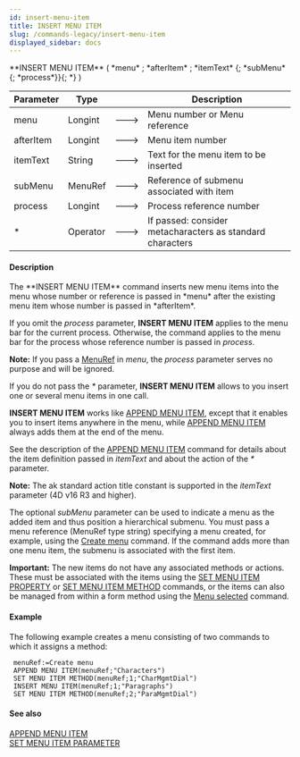 ```yaml
---
id: insert-menu-item
title: INSERT MENU ITEM
slug: /commands-legacy/insert-menu-item
displayed_sidebar: docs
---
```


<!--REF #_command_.INSERT MENU ITEM.Syntax-->**INSERT MENU ITEM** ( *menu* ; *afterItem* ; *itemText* {; *subMenu* {; *process*}}{; *} )<!-- END REF-->
<!--REF #_command_.INSERT MENU ITEM.Params-->
| Parameter | Type |  | Description |
| --- | --- | --- | --- |
| menu | Longint | &#x1F852; | Menu number or Menu reference |
| afterItem | Longint | &#x1F852; | Menu item number |
| itemText | String | &#x1F852; | Text for the menu item to be inserted |
| subMenu | MenuRef | &#x1F852; | Reference of submenu associated with item |
| process | Longint | &#x1F852; | Process reference number |
| * | Operator | &#x1F852; | If passed: consider metacharacters as standard characters |

<!-- END REF-->

#### Description 

<!--REF #_command_.INSERT MENU ITEM.Summary-->The **INSERT MENU ITEM** command inserts new menu items into the menu whose number or reference is passed in *menu* after the existing menu item whose number is passed in *afterItem*.<!-- END REF-->

If you omit the *process* parameter, **INSERT MENU ITEM** applies to the menu bar for the current process. Otherwise, the command applies to the menu bar for the process whose reference number is passed in *process*. 

**Note:** If you pass a [MenuRef](# "Unique ID (16-character alphanumeric) of a menu") in *menu*, the *process* parameter serves no purpose and will be ignored.

If you do not pass the *\** parameter, **INSERT MENU ITEM** allows to you insert one or several menu items in one call.

**INSERT MENU ITEM** works like [APPEND MENU ITEM](append-menu-item.md), except that it enables you to insert items anywhere in the menu, while [APPEND MENU ITEM](append-menu-item.md) always adds them at the end of the menu.

See the description of the [APPEND MENU ITEM](append-menu-item.md) command for details about the item definition passed in *itemText* and about the action of the *\** parameter.

**Note:** The ak standard action title constant is supported in the *itemText* parameter (4D v16 R3 and higher).

The optional *subMenu* parameter can be used to indicate a menu as the added item and thus position a hierarchical submenu. You must pass a menu reference (MenuRef type string) specifying a menu created, for example, using the [Create menu](create-menu.md) command. If the command adds more than one menu item, the submenu is associated with the first item.

**Important:** The new items do not have any associated methods or actions. These must be associated with the items using the [SET MENU ITEM PROPERTY](set-menu-item-property.md) or [SET MENU ITEM METHOD](set-menu-item-method.md) commands, or the items can also be managed from within a form method using the [Menu selected](menu-selected.md) command.

#### Example 

The following example creates a menu consisting of two commands to which it assigns a method:

```4d
 menuRef:=Create menu
 APPEND MENU ITEM(menuRef;"Characters")
 SET MENU ITEM METHOD(menuRef;1;"CharMgmtDial")
 INSERT MENU ITEM(menuRef;1;"Paragraphs")
 SET MENU ITEM METHOD(menuRef;2;"ParaMgmtDial")
```

#### See also 

[APPEND MENU ITEM](append-menu-item.md)  
[SET MENU ITEM PARAMETER](set-menu-item-parameter.md)  